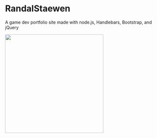# RandalStaewen
A game dev portfolio site made with node.js, Handlebars, Bootstrap, and jQuery

<img src="https://github.com/nedralovesme/RandalStaewen/blob/master/public/img/rstaewen.gif" height="320">
